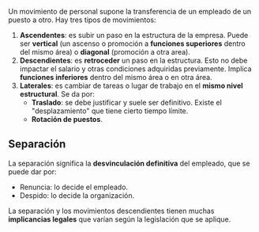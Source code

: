 Un movimiento de personal supone la transferencia de un empleado de un puesto a otro. Hay tres tipos de movimientos:

1. **Ascendentes**: es subir un paso en la estructura de la empresa. Puede ser **vertical** (un ascenso o promoción a **funciones superiores** dentro del mismo área) o **diagonal** (promoción a otra area).
2. **Descendientes**: es **retroceder** un paso en la estructura. Esto no debe impactar el salario y otras condiciones adquiridas previamente. Implica **funciones inferiores** dentro del mismo área o en otra área.
3. **Laterales**: es cambiar de tareas o lugar de trabajo en el **mismo nivel estructural**. Se da por:
	- **Traslado**: se debe justificar y suele ser definitivo. Existe el "desplazamiento" que tiene cierto tiempo límite.
	- **Rotación de puestos**.

## Separación

La separación significa la **desvinculación definitiva** del empleado, que se puede dar por:

- Renuncia: lo decide el empleado.
- Despido: lo decide la organización.

La separación y los movimientos descendientes tienen muchas **implicancias legales** que varían según la legislación que se aplique.